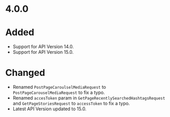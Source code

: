 # 4.0.0

# Added

- Support for API Version 14.0.
- Support for API Version 15.0.

# Changed

- Renamed `PostPageCaroulselMediaRequest` to `PostPageCarouselMediaRequest` to fix a typo.
- Renamed `accesToken` param in `GetPageRecentlySearchedHashtagsRequest` and `GetPageStoriesRequest` to `accessToken` to fix a typo.
- Latest API Version updated to 15.0.